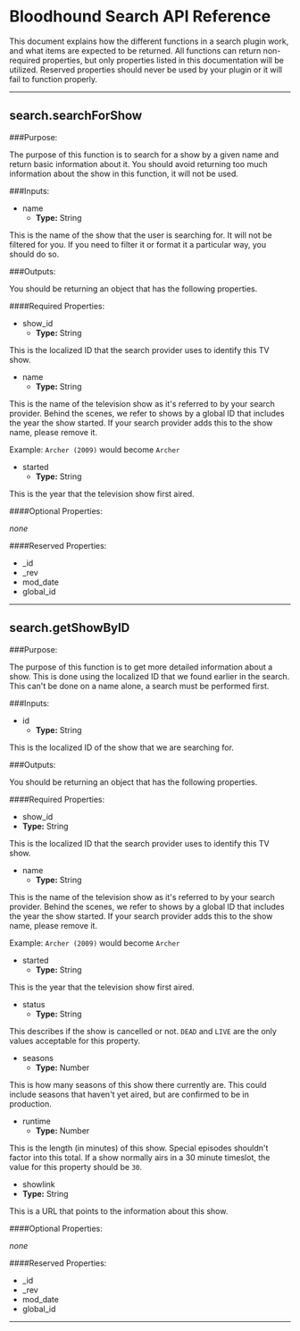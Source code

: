 # Bloodhound Search API Reference
This document explains how the different functions in a search plugin work, and what items are expected to be returned.  All functions can return non-required properties, but only properties listed in this documentation will be utilized.  Reserved properties should never be used by your plugin or it will fail to function properly.

---
## search.searchForShow

###Purpose:

The purpose of this function is to search for a show by a given name and return basic information about it.  You should avoid returning too much information about the show in this function, it will not be used.

###Inputs:

- name
  - **Type:** String

This is the name of the show that the user is searching for.  It will not be filtered for you.  If you need to filter it or format it a particular way, you should do so.

###Outputs:

You should be returning an object that has the following properties.

####Required Properties:
- show_id
  - **Type:** String

This is the localized ID that the search provider uses to identify this TV show.

- name
  - **Type:** String

This is the name of the television show as it's referred to by your search provider.  Behind the scenes, we refer to shows by a global ID that includes the year the show started.  If your search provider adds this to the show name, please remove it.

Example: `Archer (2009)` would become `Archer`

- started
  - **Type:** String

This is the year that the television show first aired.

####Optional Properties:

*none*

####Reserved Properties:

- _id
- _rev
- mod_date
- global_id

---
## search.getShowByID

###Purpose:

The purpose of this function is to get more detailed information about a show.  This is done using the localized ID that we found earlier in the search.  This can't be done on a name alone, a search must be performed first.

###Inputs:

- id
  - **Type:** String

This is the localized ID of the show that we are searching for.

###Outputs:

You should be returning an object that has the following properties.

####Required Properties:
- show_id
-  **Type:** String

This is the localized ID that the search provider uses to identify this TV show.

- name
  - **Type:** String

This is the name of the television show as it's referred to by your search provider.  Behind the scenes, we refer to shows by a global ID that includes the year the show started.  If your search provider adds this to the show name, please remove it.

Example: `Archer (2009)` would become `Archer`

- started
  - **Type:** String

This is the year that the television show first aired.

- status
  - **Type:** String

This describes if the show is cancelled or not.  `DEAD` and `LIVE` are the only values acceptable for this property.

- seasons
  - **Type:** Number

This is how many seasons of this show there currently are.  This could include seasons that haven't yet aired, but are confirmed to be in production.  

- runtime
  - **Type:** Number

This is the length (in minutes) of this show.  Special episodes shouldn't factor into this total.  If a show normally airs in a 30 minute timeslot, the value for this property should be `30`.

- showlink
- **Type:** String

This is a URL that points to the information about this show.


####Optional Properties:

*none*

####Reserved Properties:

- _id
- _rev
- mod_date
- global_id

---
